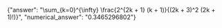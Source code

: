 {"answer": "\\sum_{k=0}^{\\infty} \\frac{2^{2k + 1} (k + 1)}{(2k + 3)^2 (2k + 1)!)}", "numerical_answer": "0.3465296802"}